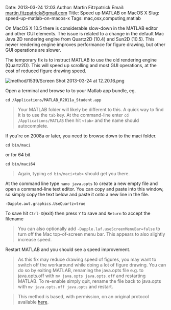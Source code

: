 Date: 2013-03-24 12:03
Author: Martin Fitzpatrick
Email: martin.fitzpatrick@gmail.com
Title: Speed up MATLAB on MacOS X
Slug: speed-up-matlab-on-macos-x
Tags: mac,osx,computing,matlab

On MacOS X 10.5 there is considerable slow-down in the MATLAB editor and other GUI elements. The issue is related to a change in the default Mac Java 2D rendering engine from Quartz2D (10.4) and Sun2D (10.5). This newer rendering engine improves performance for figure drawing, but other GUI operations are slower. 

The temporary fix is to instruct MATLAB to use the old rendering engine (Quartz2D). This will speed up scrolling and most GUI operations, at the cost of reduced figure drawing speed. 


![method/1539/Screen Shot 2013-03-24 at 12.20.16.png](/static/images/method/1539/Screen%20Shot%202013-03-24%20at%2012.20.16.png)








Open a terminal and browse to to your Matlab app bundle, eg.

    cd /Applications/MATLAB_R2011a_Student.app




>Your MATLAB folder will likely be different to this. A quick way to find it is to use the `tab` key. At the command-line enter `cd /Applications/MATLAB` then hit `<tab>` and the name should autocomplete.
>
>


If you're on 2008a or later, you need to browse down to the maci folder. 

    cd bin/maci

or for 64 bit

    cd bin/maci64




>Again, typing `cd bin/maci<tab>` should get you there.


At the command line type `nano java.opts` to create a new empty file and open a command-line text editor. You can copy and paste into this window, so simply copy the text below and paste it onto a new line in the file.

    -Dapple.awt.graphics.UseQuartz=true

To save hit `Ctrl-X`(exit) then press `Y` to save and `Return` to accept the filename





>You can also optionally add `-Dapple.laf.useScreenMenuBar=false` to turn off the Mac top-of-screen menu bar. This appears to also slightly increase speed.
>


Restart MATLAB and you should see a speed improvement.


>As this fix may reduce drawing speed of figures, you may want to switch off the workaround while doing a lot of figure drawing. You can do so by exiting MATLAB, renaming the java.opts file e.g. to java.opts.off with `mv java.opts java.opts.off` and restarting MATLAB. To re-enable simply quit, rename the file back to java.opts with `mv java.opts.off java.opts` and restart.






>This method is based, with permission, on an original protocol available [here](http://www.mathworks.com/support/bugreports/details.html?rp=412219).

